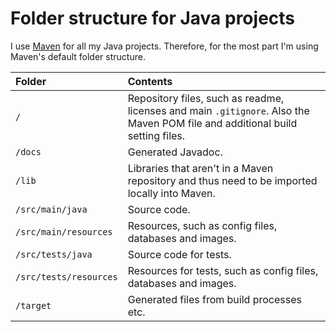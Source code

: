 # Folder structure for Java projects
I use [Maven][1] for all my Java projects. Therefore, for the most part I'm 
using Maven's default folder structure.

| Folder | Contents
| :-- | :--
`/` | Repository files, such as readme, licenses and main `.gitignore`. Also the Maven POM file and additional build setting files.
`/docs` | Generated Javadoc.
`/lib` | Libraries that aren't in a Maven repository and thus need to be imported locally into Maven.
`/src/main/java` | Source code.
`/src/main/resources` | Resources, such as config files, databases and images.
`/src/tests/java` | Source code for tests.
`/src/tests/resources` | Resources for tests, such as config files, databases and images.
`/target` | Generated files from build processes etc.


[1]: https://maven.apache.org/
